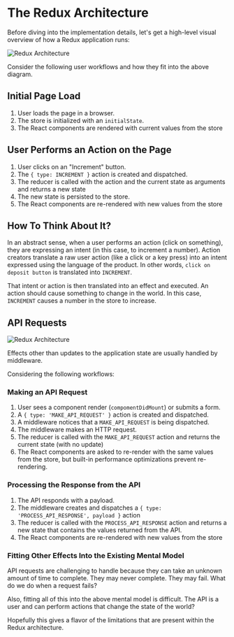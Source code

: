 # The Redux Architecture
Before diving into the implementation details, let's get a high-level visual
overview of how a Redux application runs:

![Redux Architecture](https://camo.githubusercontent.com/5aba89b6daab934631adffc1f301d17bb273268b/68747470733a2f2f73332e616d617a6f6e6177732e636f6d2f6d656469612d702e736c69642e65732f75706c6f6164732f3336343831322f696d616765732f323438343535322f415243482d5265647578322d7265616c2e676966)

Consider the following user workflows and how they fit into the above diagram.

## Initial Page Load
1. User loads the page in a browser.
2. The store is initialized with an `initialState`.
3. The React components are rendered with current values from the store

## User Performs an Action on the Page
1. User clicks on an "Increment" button.
2. The `{ type: INCREMENT }` action is created and dispatched.
3. The reducer is called with the action and the current state as arguments and returns a new state
4. The new state is persisted to the store.
5. The React components are re-rendered with new values from the store

## How To Think About It?
In an abstract sense, when a user performs an action (click on something), they
are expressing an intent (in this case, to increment a number). Action creators
translate a raw user action (like a click or a key press) into an intent
expressed using the language of the product. In other words,
`click on deposit button` is translated into `INCREMENT`.

That intent or action is then translated into an effect and executed. An action
should cause something to change in the world. In this case, `INCREMENT` causes
a number in the store to increase.

## API Requests
![Redux Architecture](https://camo.githubusercontent.com/9de527b9432cc9244dc600875b46b43311918b59/68747470733a2f2f73332e616d617a6f6e6177732e636f6d2f6d656469612d702e736c69642e65732f75706c6f6164732f3336343831322f696d616765732f323438343739302f415243482d5265647578322d657874656e6465642d7265616c2d6465636c657261746976652e676966)

Effects other than updates to the application state are usually handled by
middleware.

Considering the following workflows:

### Making an API Request
1. User sees a component render (`compomentDidMount`) or submits a form.
2. A `{ type: 'MAKE_API_REQUEST' }` action is created and dispatched.
3. A middleware notices that a `MAKE_API_REQUEST` is being dispatched.
4. The middleware makes an HTTP request.
5. The reducer is called with the `MAKE_API_REQUEST` action and returns the
   current state (with no update)
6. The React components are asked to re-render with the same values from the
   store, but built-in performance optimizations prevent re-rendering.

### Processing the Response from the API
1. The API responds with a payload.
2. The middleware creates and dispatches a
   `{ type: 'PROCESS_API_RESPONSE', payload }` action
3. The reducer is called with the `PROCESS_API_RESPONSE` action and returns a
   new state that contains the values returned from the API.
4. The React components are re-rendered with new values from the store

### Fitting Other Effects Into the Existing Mental Model
API requests are challenging to handle because they can take an unknown amount
of time to complete. They may never complete. They may fail. What do we do when
a request fails?

Also, fitting all of this into the above mental model is difficult. The API is
a user and can perform actions that change the state of the world?

Hopefully this gives a flavor of the limitations that are present within the
Redux architecture.

